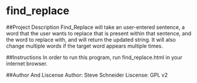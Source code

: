 # find_replace

##Project Description
Find_Replace will take an user-entered sentence, a word that the user wants to replace that is present within that sentence, and the word to replace with, and will return the updated string. It will also change multiple words if the target word appears multiple times.

##Instructions
In order to run this program, run find_replace.html in your internet browser.

##Author And Liscense
Author: Steve Schneider
Liscense: GPL v2
